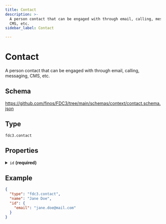 ```yaml
---
title: Contact
description: >-
  A person contact that can be engaged with through email, calling, messaging,
  CMS, etc.
sidebar_label: Contact

---
```


# Contact

A person contact that can be engaged with through email, calling, messaging, CMS, etc.

## Schema

<https://github.com/finos/FDC3/tree/main/schemas/context/contact.schema.json>

## Type

`fdc3.contact`

## Properties

<details>
  <summary><code>id</code> <strong>(required)</strong></summary>

**type**: `object`

Identifiers that relate to the Contact represented by this context

**Subproperties:**

`email`
- **type**: `string`
- **description**: Email address:  The email address for the contact

`FDS_ID`
- **type**: `string`
- **description**: FDS ID:  FactSet Permanent Identifier representing the contact


**Example**: 
```json
{
  "email": "jane.doe@mail.com"
}
```

</details>

## Example

```json
{
  "type": "fdc3.contact",
  "name": "Jane Doe",
  "id": {
    "email": "jane.doe@mail.com"
  }
}
```

